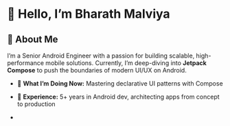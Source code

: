 # 👋 **Hello, I’m Bharath Malviya**

## 🚀 About Me

I’m a Senior Android Engineer with a passion for building scalable, high-performance mobile solutions. Currently, I’m deep-diving into **Jetpack Compose** to push the boundaries of modern UI/UX on Android.

- 🔭 **What I’m Doing Now:** Mastering declarative UI patterns with Compose  
- 💼 **Experience:** 5+ years in Android dev, architecting apps from concept to production  

-
